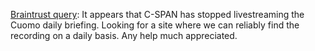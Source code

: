 <a href="https://github.com/scripting/Scripting-News/issues/171">Braintrust query</a>: It appears that C-SPAN has stopped livestreaming the Cuomo daily briefing. Looking for a site where we can reliably find the recording on a daily basis. Any help much appreciated. 
